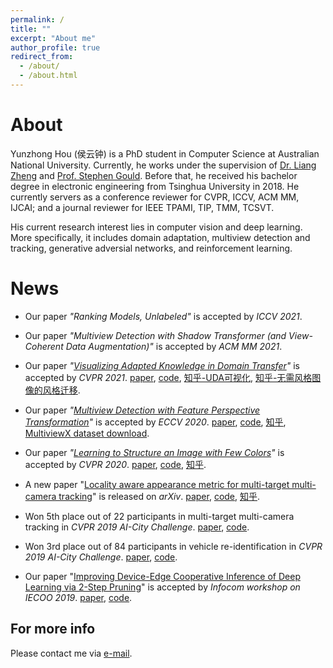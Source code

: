 ```yaml
---
permalink: /
title: ""
excerpt: "About me"
author_profile: true
redirect_from: 
  - /about/
  - /about.html
---
```


About
======
Yunzhong Hou (侯云钟) is a PhD student in Computer Science at Australian National University. Currently, he works under the supervision of [Dr. Liang Zheng](http://zheng-lab.cecs.anu.edu.au/) and [Prof. Stephen Gould](http://users.cecs.anu.edu.au/~sgould/). 
Before that, he received his bachelor degree in electronic engineering from Tsinghua University in 2018. 
He currently servers as a conference reviewer for CVPR, ICCV, ACM MM, IJCAI; and a journal reviewer for IEEE TPAMI, TIP, TMM, TCSVT.

His current research interest lies in computer vision and deep learning. More specifically, it includes domain adaptation, multiview detection and tracking, generative adversial networks, and reinforcement learning.


News
======

- Our paper _"Ranking Models, Unlabeled"_ is accepted by *ICCV 2021*.

- Our paper _"Multiview Detection with Shadow Transformer (and View-Coherent Data Augmentation)"_ is accepted by *ACM MM 2021*.

- Our paper _"[Visualizing Adapted Knowledge in Domain Transfer](/publication/2020-cvpr2021-sfit)"_ is accepted by *CVPR 2021*.
[paper](https://arxiv.org/abs/2104.10602), [code](https://github.com/hou-yz/DA_visualization), [知乎-UDA可视化](https://zhuanlan.zhihu.com/p/369252839), [知乎-无需风格图像的风格迁移](https://zhuanlan.zhihu.com/p/371101640).


<!-- <img align="right" width="40" height="40" src="images/eccv-2020.png"> -->

- Our paper _"[Multiview Detection with Feature Perspective Transformation](/publication/2020-eccv2020-mvdet)"_ is accepted by *ECCV 2020*. 
[paper](https://arxiv.org/abs/2007.07247), [code](https://github.com/hou-yz/MVDet), [知乎](https://zhuanlan.zhihu.com/p/196771711), [MultiviewX dataset download](https://1drv.ms/u/s!AtzsQybTubHfgP9BJt2g7R_Ku4X3Pg?e=GFGeVn).


<!-- <img align="right" width="120" height="60" src="images/CVPR_Logo_Horz2_web.jpg"> -->

- Our paper _"[Learning to Structure an Image with Few Colors](/publication/2019-cvpr2020-colorcnn)"_ is accepted by *CVPR 2020*. 
[paper](http://openaccess.thecvf.com/content_CVPR_2020/papers/Hou_Learning_to_Structure_an_Image_With_Few_Colors_CVPR_2020_paper.pdf), [code](https://github.com/hou-yz/color_distillation), [知乎](https://zhuanlan.zhihu.com/p/148160812).


<!-- <img align="right" width="120" height="120" src="images/TLML_intro_narrow.png"> -->

- A new paper "[Locality aware appearance metric for multi-target multi-camera tracking](/publication/2019-arxiv-mtmc-metric)" is released on *arXiv*. 
[paper](https://arxiv.org/abs/1911.12037.pdf), [code](https://github.com/hou-yz/DeepCC-local), [知乎](https://zhuanlan.zhihu.com/p/96999382).


<!-- <img align="right" width="120" height="60" src="images/CVPR_Logo_Horz2_web.jpg">

- Two papers are submitted to CVPR 2020. -->

<!-- <img align="right" width="120" height="120" src="images/tracking_workshop.png"> -->

- Won 5th place out of 22 participants in multi-target multi-camera tracking in *CVPR 2019 AI-City Challenge*. [paper](http://openaccess.thecvf.com/content_CVPRW_2019/papers/AI%20City/Hou_A_Locality_Aware_City-Scale_Multi-Camera_Vehicle_Tracking_System_CVPRW_2019_paper.pdf), [code](https://github.com/hou-yz/DeepCC-local).

<!-- <img align="right" width="120" height="120" src="images/reid_workshop.png"> -->

- Won 3rd place out of 84 participants in vehicle re-identification in *CVPR 2019 AI-City Challenge*. [paper](http://openaccess.thecvf.com/content_CVPRW_2019/papers/AI%20City/Lv_Vehicle_Re-Identification_with_Location_and_Time_Stamps_CVPRW_2019_paper.pdf), [code](https://github.com/hou-yz/open-reid-tracking).

<!-- <img align="right" width="120" height="120" src="images/2-step_pruning.png"> -->

- Our paper "[Improving Device-Edge Cooperative Inference of Deep Learning via 2-Step Pruning](/publication/2018-infocom2019workshop-pruning)" is accepted by *Infocom workshop on IECOO 2019*. [paper](https://arxiv.org/abs/1903.03472.pdf), [code](https://github.com/hou-yz/pytorch-pruning-2step).



For more info
------
Please contact me via [e-mail](mailto:yunzhong.hou@anu.edu.au).
